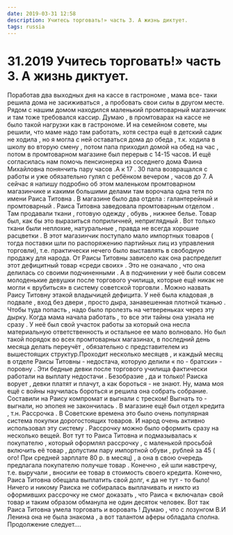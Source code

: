```yaml
---
date: 2019-03-31 12:58
description: Учитесь торговать!» часть 3. А жизнь диктует.
tags: russia
---
```

# 31.2019 Учитесь торговать!» часть 3. А жизнь диктует.

Поработав два выходных дня на кассе в гастрономе , мама все- таки решила дома не засиживаться , а пробовать свои силы в другом месте. Рядом с нашим домом  находился маленький промтоварный магазинчик  и там тоже требовался кассир. Думаю , в промтоварах на кассе не было такой нагрузки как в гастрономе. И на семейном совете, мы решили, что маме надо там работать, хотя сестра ещё в детский садик не ходила , но я могла  с ней оставаться дома до обеда , т.к. ходила в школу во вторую смену , потом папа приходил домой на обед на час , потом в промтоварном магазине был перерыв с 14-15 часов.  И ещё согласилась нам помочь пенсионерка из соседнего дома  Фаина Михайловна понянчить пару часов .А к 17 . 30 папа возвращался с работы и уже  обязательно гулял с ребёнком вечером , часов до 7.   А сейчас я напишу подробно об этом маленьком промтоварном магазинчике и какими большими делами там ворочала одна тетя по имени Раиса Титовна .    В магазине было два отдела : галантерейный  и промтоварный . Раиса Титовна заведовала промтоварным отделом . Там продавали ткани , готовую одежду , обувь , нижнее белье. Товар был, как бы это выразиться поприличней, неприглядный . Вот только ткани были неплохие, натуральные , правда не всегда хорошие расцветки . В этот магазинчик  поступало мало импортных товаров  ( тогда поставки шли по распоряжению партийных лиц из управления торговли), т.е. практически  нечего было выставлять в свободную продажу для народа. От Раисы Титовны зависело как она распределит этот дефицитный товар «среди своих» . Это не означало , что она делилась со своими подчиненными . А в подчинении у неё были совсем молоденькие девушки после торгового училища, которые ещё никак не могли « врубиться» в систему советской торговли . Можно назвать Раису Титовну этакой владычицей дефицита. У неё была кладовая ,в подвале ,  вход без двери , просто дыра, занавешенная плотной тканью . Чтобы туда попасть , надо было пролезть на четвереньках через эту дырку. Когда мама начала работать , то все эти тайны она узнала не сразу . У неё был свой участок работы за который она несла материальную ответственность  и остальное ее мало волновало. Но был такой порядок во всех промтоварных магазинах,  в последний день месяца делать переучёт , обязательно с представителем из вышестоящих структур.Проходит несколько месяцев , и каждый месяц в отделе Раисы Титовны - недостача, которую делили « по - братски» - поровну . Эти бедные девки после торгового училища фактически работали на выплату недостачи . Безобразие , да и только!   Раиска ворует , девки платят и плачут, а как бороться - не знают. Ну, мама моя ещё с войны научилась бороться и решила она собрать собрание. Составили на Раису компромат  и выгнали с треском! Выгнать то - выгнали, но эпопея не закончилась . В магазине ещё был отдел кредита , т.н. Рассрочка . В Советские времена это было очень популярная система покупки дорогостоящих товаров. И народ очень активно использовал эту систему . Рассрочку можно было оформить сразу на несколько вещей. Вот тут то Раиса Титовна  и подмазывалась к покупателю , который оформлял рассрочку , с маленькой просьбой включить её товар , допустим пару импортной обуви , рублей за 45  ( ого! При средней зарплате 80 р. в месяц) , а она в свою очередь предлагала покупателю получше  товар . Конечно , ей шли навстречу, т.е. выручали , вносили ее товар в стоимость своего кредита. Конечно, Раиса Титовна обещала выплатить свой долг, « да не тут - то было!  Ничего и никому Раиска не собиралась выплачивать  и  никто из оформивших рассрочку не смог доказать , что Раиса « включала» свой товар  и таким образом обманула не один десяток человек.  Вот так Раиса Титовна умела торговать и воровать ! Думаю , что с лозунгом В.И Ленина она не была знакома , а вот талантом аферы обладала сполна.      Продолжение следует....
